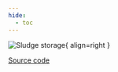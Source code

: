 ```yaml
---
hide:
  - toc
---
```


![Sludge storage](https://gitlab.rrze.fau.de/evt/klaeffizient/bsm2-python/-/raw/doc_new2/docs/assets/.icons/bsm2python/sludge-storage.svg){ align=right }
<!-- TODO: change link to main branch before merging -->

[Source code](/reference/bsm2_python/bsm2/storage_bsm2)
